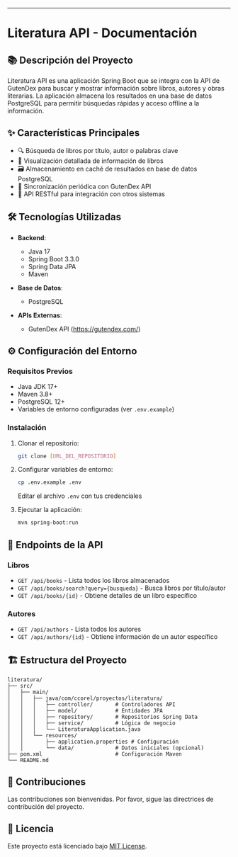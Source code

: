 
----------------------------------

# Literatura API - Documentación

## 📚 Descripción del Proyecto

Literatura API es una aplicación Spring Boot que se integra con la API de GutenDex para buscar y mostrar información sobre libros, autores y obras literarias. La aplicación almacena los resultados en una base de datos PostgreSQL para permitir búsquedas rápidas y acceso offline a la información.

## ✨ Características Principales

- 🔍 Búsqueda de libros por título, autor o palabras clave
- 📖 Visualización detallada de información de libros
- 🗃️ Almacenamiento en caché de resultados en base de datos PostgreSQL
- 🔄 Sincronización periódica con GutenDex API
- 🚀 API RESTful para integración con otros sistemas

## 🛠 Tecnologías Utilizadas

- **Backend**: 
  - Java 17
  - Spring Boot 3.3.0
  - Spring Data JPA
  - Maven

- **Base de Datos**:
  - PostgreSQL

- **APIs Externas**:
  - GutenDex API (https://gutendex.com/)

## ⚙️ Configuración del Entorno

### Requisitos Previos

- Java JDK 17+
- Maven 3.8+
- PostgreSQL 12+
- Variables de entorno configuradas (ver `.env.example`)

### Instalación

1. Clonar el repositorio:
   ```bash
   git clone [URL_DEL_REPOSITORIO]
   ```

2. Configurar variables de entorno:
   ```bash
   cp .env.example .env
   ```
   Editar el archivo `.env` con tus credenciales

3. Ejecutar la aplicación:
   ```bash
   mvn spring-boot:run
   ```

## 📡 Endpoints de la API

### Libros

- `GET /api/books` - Lista todos los libros almacenados
- `GET /api/books/search?query={busqueda}` - Busca libros por título/autor
- `GET /api/books/{id}` - Obtiene detalles de un libro específico

### Autores

- `GET /api/authors` - Lista todos los autores
- `GET /api/authors/{id}` - Obtiene información de un autor específico

## 🏗 Estructura del Proyecto

```
literatura/
├── src/
│   ├── main/
│   │   ├── java/com/ccorel/proyectos/literatura/
│   │   │   ├── controller/       # Controladores API
│   │   │   ├── model/            # Entidades JPA
│   │   │   ├── repository/       # Repositorios Spring Data
│   │   │   ├── service/          # Lógica de negocio
│   │   │   └── LiteraturaApplication.java
│   │   └── resources/
│   │       ├── application.properties # Configuración
│   │       └── data/             # Datos iniciales (opcional)
├── pom.xml                       # Configuración Maven
└── README.md
```

## 🌟 Contribuciones

Las contribuciones son bienvenidas. Por favor, sigue las directrices de contribución del proyecto.

## 📄 Licencia

Este proyecto está licenciado bajo [MIT License](LICENSE).

